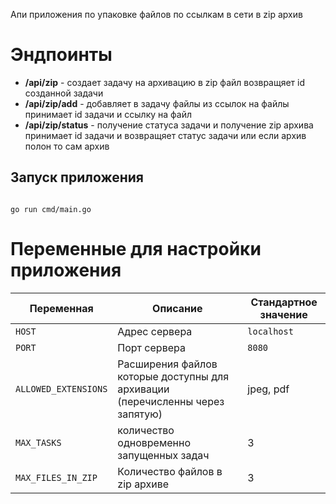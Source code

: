 Апи приложения по упаковке файлов по ссылкам в сети в zip архив

# Эндпоинты

- **/api/zip** - создает задачу на архивацию в zip файл возвращяет id созданной задачи
- **/api/zip/add** - добавляет в задачу файлы из ссылок на файлы принимает id задачи и ссылку на файл
- **/api/zip/status** - получение статуса задачи и получение zip архива принимает id задачи и возвращяет статус задачи или если архив полон то сам архив

## Запуск приложения 
```

go run cmd/main.go

```

# Переменные для настройки приложения

| Переменная | Описание | Стандартное значение |
|----------|-------------|----------------|
| `HOST` | Адрес сервера | `localhost` |
| `PORT` | Порт сервера | `8080` |
| `ALLOWED_EXTENSIONS` | Расширения файлов которые доступны для архивации (перечисленны через запятую) | jpeg, pdf | 
| `MAX_TASKS` | количество одновременно запущенных задач | 3 |
| `MAX_FILES_IN_ZIP` | Количество файлов в zip архиве | 3 |

